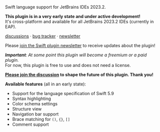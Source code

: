 Swift language support for JetBrains IDEs 2023.2.

**This plugin is in a very early state and under active development!**<br>
It's cross-platform and available for all JetBrains 2023.2 IDEs (currently in EAP).

[discussions](https://github.com/jansorg/swift-plugin/discussions) · [bug tracker](https://github.com/jansorg/swift-plugin/issues) · [newsletter](https://lists.j-a.dev/subscription?f=fUWUAxYS1O09VBQtL0S0YJrJHotnoE7f35nm892D9KiINm3fsOPw9MTMtRSzN2PDzK)

Please <a target="_blank" href="https://lists.j-a.dev/subscription?f=fUWUAxYS1O09VBQtL0S0YJrJHotnoE7f35nm892D9KiINm3fsOPw9MTMtRSzN2PDzK">join the Swift plugin newsletter</a> to receive updates about the plugin!

***Important**: At some point this plugin will become a freemium or a paid plugin.*<br>
For now, this plugin is free to use and does not need a license.

**[Please join the discussion](https://github.com/jansorg/swift-plugin/discussions) to shape the future of this plugin. Thank you!** 

**Available features** (all in an early state):
- Support for the language specification of Swift 5.9
- Syntax highlighting
- Color schema settings
- Structure view
- Navigation bar support
- Brace matching for `()`, `{}`, `[]`
- Comment support
